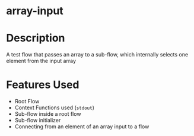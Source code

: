 array-input
==

Description
===
A test flow that passes an array to a sub-flow, which internally selects one element from the input array

Features Used
===
* Root Flow
* Context Functions used (`stdout`)
* Sub-flow inside a root flow
* Sub-flow initializer
* Connecting from an element of an array input to a flow
